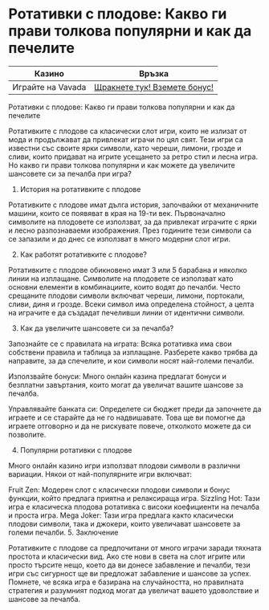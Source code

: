 # Ротативки с плодове: Какво ги прави толкова популярни и как да печелите
| Казино                   | Връзка                                                                                         |
|--------------------------|------------------------------------------------------------------------------------------------|
| Играйте на Vavada        | [Щракнете тук! Вземете бонус!](https://partnervavadarv.com/?promo=664c53c2-c126-47df-a9b6-e93726155fae&target=register) |

Ротативки с плодове: Какво ги прави толкова популярни и как да печелите

Ротативките с плодове са класически слот игри, които не излизат от мода и продължават да привлекат играчи по цял свят. Тези игри са известни със своите ярки символи, като череши, лимони, грозде и сливи, които придават на игрите усещането за ретро стил и лесна игра. Но какво ги прави толкова популярни и как можете да увеличите шансовете си за печалба при игра?

1. История на ротативките с плодове

Ротативките с плодове имат дълга история, започвайки от механичните машини, които се появяват в края на 19-ти век. Първоначално символите на плодовете се използват, за да привлекат играчите с ярки и лесно разпознаваеми изображения. През годините тези символи са се запазили и до днес се използват в много модерни слот игри.

2. Как работят ротативките с плодове?

Ротативките с плодове обикновено имат 3 или 5 барабана и няколко линии на изплащане. Символите на плодовете се използват като основни елементи в комбинациите, които водят до печалби. Често срещаните плодови символи включват череши, лимони, портокали, сливи, диня и грозде. Всеки символ има определена стойност, а целта на играчите е да създадат печеливши линии от идентични символи.

3. Как да увеличите шансовете си за печалба?

Запознайте се с правилата на играта: Всяка ротативка има свои собствени правила и таблица за изплащане. Разберете какво трябва да направите, за да спечелите, и кои символи носят най-големи печалби.

Използвайте бонуси: Много онлайн казина предлагат бонуси и безплатни завъртания, които могат да увеличат вашите шансове за печалба.

Управлявайте банката си: Определете си бюджет преди да започнете да играете и се старайте да не го надвишавате. Това ще ви помогне да играете отговорно и да не рискувате повече, отколкото можете да си позволите.

4. Популярни ротативки с плодове

Много онлайн казино игри използват плодови символи в различни вариации. Някои от най-популярните игри включват:

Fruit Zen: Модерен слот с класически плодови символи и бонус функции, който предлага приятна и релаксираща игра.
Sizzling Hot: Тази игра е класическа плодова ротативка с високи коефициенти на печалба и проста игра.
Mega Joker: Тази игра предлага както класически плодови символи, така и джокери, които увеличават шансовете за големи печалби.
5. Заключение

Ротативките с плодове са предпочитани от много играчи заради тяхната простота и класически вид. Ако сте нови в света на слот игрите или просто търсите нещо, което да ви донесе забавление и печалби, тези игри със сигурност ще ви предложат забавление и шансове за успех. Помнете, че всяка игра е базирана на случайността, но правилната стратегия и разумният подход могат да увеличат вашето удоволствие и шансове за печалба.

